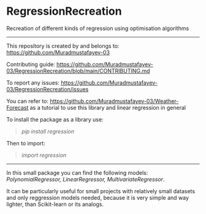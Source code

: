 # RegressionRecreation
Recreation of different kinds of regression using optimisation algorithms

---

This repository is created by and belongs to: https://github.com/Muradmustafayev-03

Contributing guide: https://github.com/Muradmustafayev-03/RegressionRecreation/blob/main/CONTRIBUTING.md

To report any issues: https://github.com/Muradmustafayev-03/RegressionRecreation/issues

You can refer to: https://github.com/Muradmustafayev-03/Weather-Forecast as a tutorial to use this library and linear regression in general

To install the package as a library use: 
> *pip install regression*

Then to import:
> *import regression*

---

In this small package you can find the following models: *PolynomialRegressor, LinearRegressor, MultivariateRegressor*.

It can be particularly useful for small projects with relatively small datasets and only reggression models needed, 
because it is very simple and way lighter, than Scikit-learn or its analogs.
